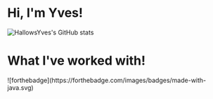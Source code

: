<h1>Hi, I'm Yves!</h1> 

![HallowsYves's GitHub stats](https://github-readme-stats.vercel.app/api?username=HallowsYves&show_icons=true&theme=gruvbox&hide_border=true)

<h1> What I've worked with! </h1>
![forthebadge](https://forthebadge.com/images/badges/made-with-java.svg)
